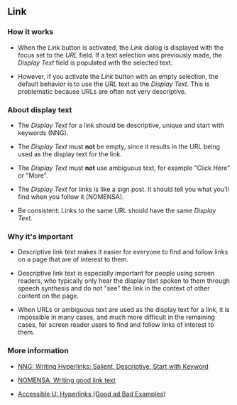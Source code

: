 ## Link

### How it works

* When the *Link* button is activated, the *Link* dialog is displayed with
the focus set to the *URL* field. If a text selection was previously made,
the *Display Text* field is populated with the selected text.

* However, if you activate the *Link* button with an empty selection, the
default behavior is to use the *URL* text as the *Display Text*. This is
problematic because URLs are often not very descriptive.

### About display text

* The *Display Text* for a link should be descriptive, unique and start with
keywords (NNG).

* The *Display Text* must **not** be empty, since it results in the URL being
used as the display text for the link.

* The *Display Text* must **not** use ambiguous text, for example "Click Here"
or "More".

* The *Display Text* for links is like a sign post. It should tell you what
you’ll find when you follow it (NOMENSA).

* Be consistent: Links to the same URL should have the same *Display Text*.

### Why it's important

* Descriptive link text makes it easier for everyone to find and follow links
on a page that are of interest to them.

* Descriptive link text is especially important for people using screen
readers, who typically only hear the display text spoken to them through speech
synthesis and do not "see" the link in the context of other content on the page.

* When URLs or ambiguous text are used as the display text for a link, it is
impossible in many cases, and much more difficult in the remaining cases, for
screen reader users to find and follow links of interest to them.

### More information

* <a href="https://www.nomensa.com/blog/2011/writing-good-link-text" target="_resource">NNG: Writing Hyperlinks: Salient, Descriptive, Start with Keyword</a>

* <a href="https://www.nomensa.com/blog/2011/writing-good-link-text" target="_resource">NOMENSA: Writing good link text</a>

* <a href="http://accessibility.umn.edu/core-skills/hyperlinks" target="_resource">Accessible U: Hyperlinks (Good ad Bad Examples)</a>
